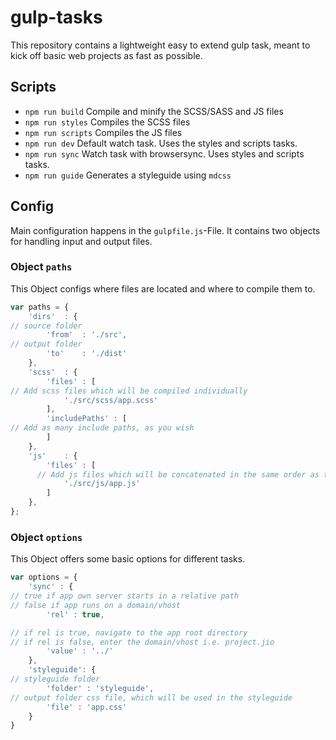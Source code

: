 # gulp-tasks
This repository contains a lightweight easy to extend gulp task, meant to kick off basic web projects as fast as possible.

## Scripts
- `npm run build` Compile and minify the SCSS/SASS and JS files
- `npm run styles` Compiles the SCSS files
- `npm run scripts` Compiles the JS files
- `npm run dev` Default watch task. Uses the styles and scripts tasks.
- `npm run sync` Watch task with browsersync. Uses styles and scripts tasks.
- `npm run guide` Generates a styleguide using `mdcss`

## Config
Main configuration happens in the `gulpfile.js`-File. It contains two objects for handling input and output files.

### Object `paths`
This Object configs where files are located and where to compile them to.
```js
var paths = {
	'dirs'	: {
// source folder
		'from' 	: './src',
// output folder
		'to'	: './dist'
	},
	'scss'	: {
		'files' : [
// Add scss files which will be compiled individually
			'./src/scss/app.scss'
		],
		'includePaths' : [
// Add as many include paths, as you wish
		]
	},
	'js'	: {
		'files' : [
      // Add js files which will be concatenated in the same order as this array
			'./src/js/app.js'
		]
	},
};
```

### Object `options`
This Object offers some basic options for different tasks.
```js
var options = {
	'sync' : {
// true if app own server starts in a relative path 
// false if app runs on a domain/vhost
		'rel' : true,

// if rel is true, navigate to the app root directory
// if rel is false, enter the domain/vhost i.e. project.jio
		'value' : '../'
	},
	'styleguide': {
// styleguide folder
		'folder' : 'styleguide',
// output folder css file, which will be used in the styleguide
		'file' : 'app.css'
	}
}
```